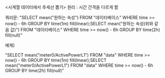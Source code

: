 <시계열 데이터에서 추세선 뽑기> 
원리 : 시간 간격을 다르게 함

쿼리문: "SELECT mean("원하는 속성") FROM "데이터베이스" WHERE time >= now() - 6h GROUP BY time(1m) fill(linear);SELECT mean("원하는 속성(위와 같음 값)") FROM "데이터베이스" WHERE time >= now() - 6h GROUP BY time(2h) fill(null)"

예제)

"SELECT mean("meter0/ActivePowerL1") FROM "data" WHERE time >= now() - 6h GROUP BY time(1m) fill(linear);SELECT mean("meter0/ActivePowerL1") FROM "data" WHERE time >= now() - 6h GROUP BY time(2h) fill(null)"